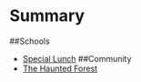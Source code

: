 # Summary
##Schools
* [Special Lunch](special_lunch.md)
##Community
* [The Haunted Forest](thehauntedforest.md)

